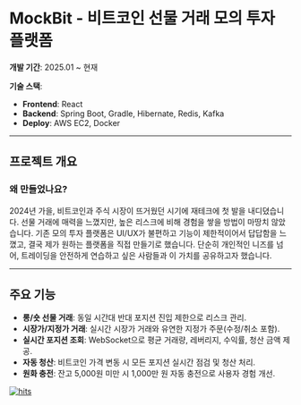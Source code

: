 # MockBit - 비트코인 선물 거래 모의 투자 플랫폼

**개발 기간**: 2025.01 ~ 현재

**기술 스택**:

- **Frontend**: React
- **Backend**: Spring Boot, Gradle, Hibernate, Redis, Kafka
- **Deploy**: AWS EC2, Docker

---

## 프로젝트 개요

### 왜 만들었나요?

2024년 가을, 비트코인과 주식 시장이 뜨거웠던 시기에 재테크에 첫 발을 내디뎠습니다. 선물 거래에 매력을 느꼈지만, 높은 리스크에 비해 경험을 쌓을 방법이 마땅치 않았습니다. 기존 모의 투자 플랫폼은 UI/UX가 불편하고 기능이 제한적이어서 답답함을 느꼈고, 결국 제가 원하는 플랫폼을 직접 만들기로 했습니다. 단순히 개인적인 니즈를 넘어, 트레이딩을 안전하게 연습하고 싶은 사람들과 이 가치를 공유하고자 했습니다.

---

## 주요 기능

- **롱/숏 선물 거래**: 동일 시간대 반대 포지션 진입 제한으로 리스크 관리.
- **시장가/지정가 거래**: 실시간 시장가 거래와 유연한 지정가 주문(수정/취소 포함).
- **실시간 포지션 조회**: WebSocket으로 평균 거래량, 레버리지, 수익률, 청산 금액 제공.
- **자동 청산**: 비트코인 가격 변동 시 모든 포지션 실시간 점검 및 청산 처리.
- **원화 충전**: 잔고 5,000원 미만 시 1,000만 원 자동 충전으로 사용자 경험 개선.

[![hits](https://myhits.vercel.app/api/hit/https%3A%2F%2Fgithub.com%2FMockBit%2FMockBit-BE?color=green&label=hits&size=small)](https://myhits.vercel.app)
